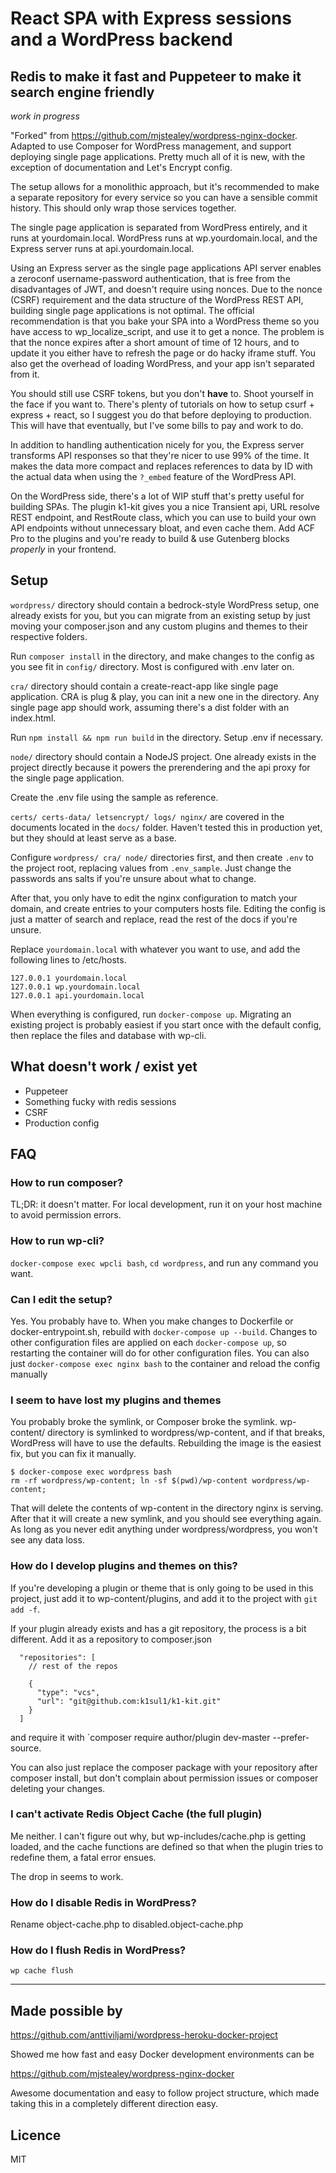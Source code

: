 # React SPA with Express sessions and a WordPress backend
## Redis to make it fast and Puppeteer to make it search engine friendly

_work in progress_

"Forked" from https://github.com/mjstealey/wordpress-nginx-docker. Adapted to use Composer for WordPress management, and support deploying single page applications. Pretty much all of it is new, with the exception of documentation and Let's Encrypt config.

The setup allows for a monolithic approach, but it's recommended to make a separate repository for every service so you can have a sensible commit history. This should only wrap those services together.

The single page application is separated from WordPress entirely, and it runs at yourdomain.local. WordPress runs at wp.yourdomain.local, and the Express server runs at api.yourdomain.local.

Using an Express server as the single page applications API server enables a zeroconf username-password authentication, that is free from the disadvantages of JWT, and doesn't require using nonces. Due to the nonce (CSRF) requirement and the data structure of the WordPress REST API, building single page applications is not optimal. The official recommendation is that you bake your SPA into a WordPress theme so you have access to wp_localize_script, and use it to get a nonce. The problem is that the nonce expires after a short amount of time of 12 hours, and to update it you either have to refresh the page or do hacky iframe stuff. You also get the overhead of loading WordPress, and your app isn't separated from it.

You should still use CSRF tokens, but you don't **have** to. Shoot yourself in the face if you want to. There's plenty of tutorials on how to setup csurf + express + react, so I suggest you do that before deploying to production. This will have that eventually, but I've some bills to pay and work to do.

In addition to handling authentication nicely for you, the Express server transforms API responses so that they're nicer to use 99% of the time. It makes the data more compact and replaces references to data by ID with the actual data when using the `?_embed` feature of the WordPress API.

On the WordPress side, there's a lot of WIP stuff that's pretty useful for building SPAs. The plugin k1-kit gives you a nice Transient api, URL resolve REST endpoint, and RestRoute class, which you can use to build your own API endpoints without unnecessary bloat, and even cache them. Add ACF Pro to the plugins and you're ready to build & use Gutenberg blocks *properly* in your frontend.

## Setup
`wordpress/` directory should contain a bedrock-style WordPress setup, one already exists for you, but you can migrate from an existing setup by just moving your composer.json and any custom plugins and themes to their respective folders.

Run `composer install` in the directory, and make changes to the config as you see fit in `config/` directory. Most is configured with .env later on.

`cra/` directory should contain a create-react-app like single page application. CRA is plug & play, you can init a new one in the directory. Any single page app should work, assuming there's a dist folder with an index.html.

Run `npm install && npm run build` in the directory. Setup .env if necessary.

`node/` directory should contain a NodeJS project. One already exists in the project directly because it powers the prerendering and the api proxy for the single page application.

Create the .env file using the sample as reference.

`certs/ certs-data/ letsencrypt/ logs/ nginx/` are covered in the documents located in the `docs/` folder. Haven't tested this in production yet, but they should at least serve as a base.

Configure `wordpress/ cra/ node/` directories first, and then create `.env` to the project root, replacing values from `.env_sample`. Just change the passwords ans salts if you're unsure about what to change.

After that, you only have to edit the nginx configuration to match your domain, and create entries to your computers hosts file. Editing the config is just a matter of search and replace, read the rest of the docs if you're unsure.

Replace `yourdomain.local` with whatever you want to use, and add the following lines to /etc/hosts.

```
127.0.0.1 yourdomain.local
127.0.0.1 wp.yourdomain.local
127.0.0.1 api.yourdomain.local
```

When everything is configured, run `docker-compose up`. Migrating an existing project is probably easiest if you start once with the default config, then replace the files and database with wp-cli.

## What doesn't work / exist yet
- Puppeteer
- Something fucky with redis sessions
- CSRF
- Production config

## FAQ

### How to run composer?
TL;DR: it doesn't matter. For local development, run it on your host machine to avoid permission errors.

### How to run wp-cli?
`docker-compose exec wpcli bash`, `cd wordpress`, and run any command you want.

### Can I edit the setup?
Yes. You probably have to. When you make changes to Dockerfile or docker-entrypoint.sh, rebuild with `docker-compose up --build`. Changes to other configuration files are applied on each `docker-compose up`, so restarting the container will do for other configuration files. You can also just `docker-compose exec nginx bash` to the container and reload the config manually

### I seem to have lost my plugins and themes
You probably broke the symlink, or Composer broke the symlink. wp-content/ directory is symlinked to wordpress/wp-content, and if that breaks, WordPress will have to use the defaults. Rebuilding the image is the easiest fix, but you can fix it manually.

```
$ docker-compose exec wordpress bash
rm -rf wordpress/wp-content; ln -sf $(pwd)/wp-content wordpress/wp-content;
```

That will delete the contents of wp-content in the directory nginx is serving. After that it will create a new symlink, and you should see everything again. As long as you never edit anything under wordpress/wordpress, you won't see any data loss.

### How do I develop plugins and themes on this?
If you're developing a plugin or theme that is only going to be used in this project, just add it to wp-content/plugins, and add it to the project with `git add -f`.

If your plugin already exists and has a git repository, the process is a bit different. Add it as a repository to composer.json
```
  "repositories": [
    // rest of the repos

    {
      "type": "vcs",
      "url": "git@github.com:k1sul1/k1-kit.git"
    }
  ]
```
and require it with `composer require author/plugin dev-master --prefer-source.

You can also just replace the composer package with your repository after composer install, but don't complain about permission issues or composer deleting your changes.

### I can't activate Redis Object Cache (the full plugin)
Me neither. I can't figure out why, but wp-includes/cache.php is getting loaded, and the cache functions are defined so that when the plugin tries to redefine them, a fatal error ensues.

The drop in seems to work.

### How do I disable Redis in WordPress?
Rename object-cache.php to disabled.object-cache.php

### How do I flush Redis in WordPress?
`wp cache flush`

----------------------------------------------

## Made possible by
https://github.com/anttiviljami/wordpress-heroku-docker-project

Showed me how fast and easy Docker development environments can be

https://github.com/mjstealey/wordpress-nginx-docker

Awesome documentation and easy to follow project structure, which made taking this in a completely different direction easy.

## Licence
MIT
